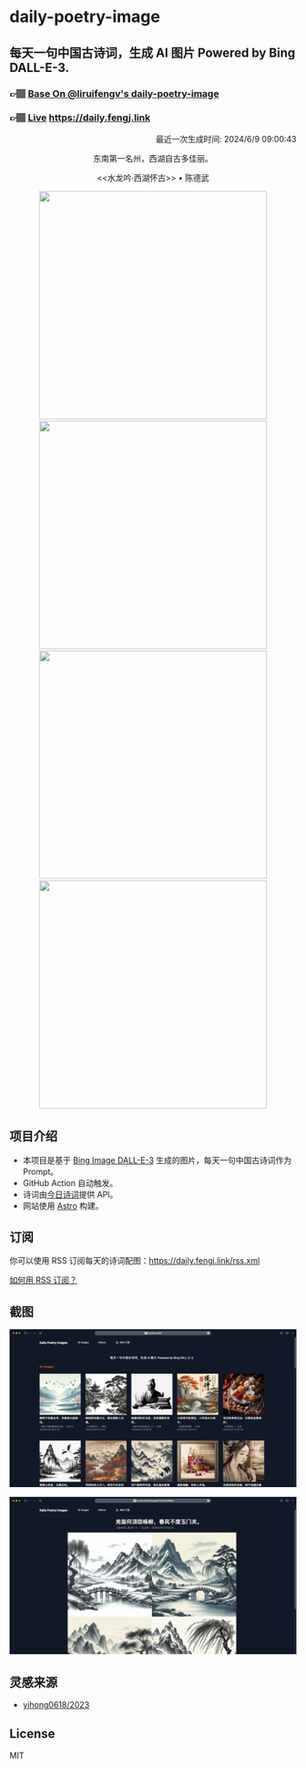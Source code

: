 
# daily-poetry-image

## 每天一句中国古诗词，生成 AI 图片 Powered by Bing DALL-E-3.

### 👉🏽 [Base On @liruifengv's daily-poetry-image](https://github.com/liruifengv/daily-poetry-image)

### 👉🏽 [Live](https://daily.fengj.link) https://daily.fengj.link

<p align="right">
  最近一次生成时间: 2024/6/9 09:00:43
</p>
<p align="center">
东南第一名州，西湖自古多佳丽。
</p>
<p align="center">
<<水龙吟·西湖怀古>> • 陈德武
</p>
<p align="center">
<img src="https://tse1.mm.bing.net/th/id/OIG2.c4X8LHmtFs5PJLjMvfeG" height="400" width="400" />
<img src="https://tse2.mm.bing.net/th/id/OIG2.Fwb7BiDYJ81E.cGFC7zj" height="400" width="400" />
<img src="https://tse4.mm.bing.net/th/id/OIG2.Z7PKS9NxMPCv39cqj91P" height="400" width="400" />
<img src="https://tse3.mm.bing.net/th/id/OIG2.WorND7F6c3XoHGWfDOuc" height="400" width="400" />
</p>

## 项目介绍

-   本项目是基于 [Bing Image DALL-E-3](https://www.bing.com/images/create) 生成的图片，每天一句中国古诗词作为 Prompt。
-   GitHub Action 自动触发。
-   诗词由[今日诗词](https://www.jinrishici.com/)提供 API。
-   网站使用 [Astro](https://astro.build) 构建。

## 订阅

你可以使用 RSS 订阅每天的诗词配图：https://daily.fengj.link/rss.xml

[如何用 RSS 订阅？](https://zhuanlan.zhihu.com/p/55026716)

## 截图

![图片列表](./screenshots/Snipaste_2023-12-28_21-00-26.png)

![图片详情](./screenshots/Snipaste_2023-12-28_21-00-53.png)

## 灵感来源

-   [yihong0618/2023](https://github.com/yihong0618/2023)

## License

MIT
